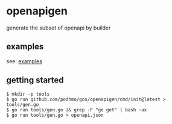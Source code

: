 # openapigen

generate the subset of openapi by builder

## examples

see: [examples](https://github.com/podhmo/gos/tree/main/openapigen/_examples)

## getting started

```console
$ mkdir -p tools
$ go run github.com/podhmo/gos/openapigen/cmd/init@latest > tools/gen.go
$ go run tools/gen.go |& grep -F "go get" | bash -ux
$ go run tools/gen.go > openapi.json
```
